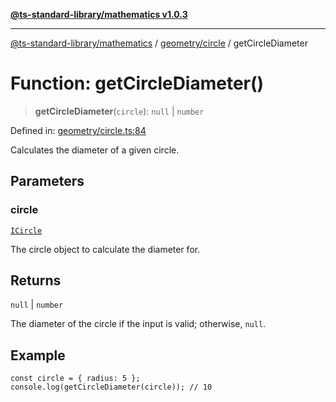 [**@ts-standard-library/mathematics v1.0.3**](../../../README.md)

***

[@ts-standard-library/mathematics](../../../README.md) / [geometry/circle](../README.md) / getCircleDiameter

# Function: getCircleDiameter()

> **getCircleDiameter**(`circle`): `null` \| `number`

Defined in: [geometry/circle.ts:84](https://github.com/gabaudette/ts-stdlib/blob/be448e6a9d9c20c6c2f27f6550ce4e65fc8c9b89/packages/mathematics/src/geometry/circle.ts#L84)

Calculates the diameter of a given circle.

## Parameters

### circle

[`ICircle`](../interfaces/ICircle.md)

The circle object to calculate the diameter for.

## Returns

`null` \| `number`

The diameter of the circle if the input is valid; otherwise, `null`.

## Example

```
const circle = { radius: 5 };
console.log(getCircleDiameter(circle)); // 10
```
